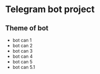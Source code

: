 # Telegram bot project

## Theme of bot

- bot can 1
- bot can 2
- bot can 3
- bot can 4
- bot can 5
- bot can 5.1
